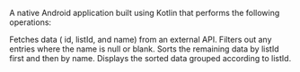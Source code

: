 A native Android application built using Kotlin that performs the following operations:

Fetches data ( id, listId, and name) from an external API.
Filters out any entries where the name is null or blank.
Sorts the remaining data by listId first and then by name.
Displays the sorted data grouped according to listId.
